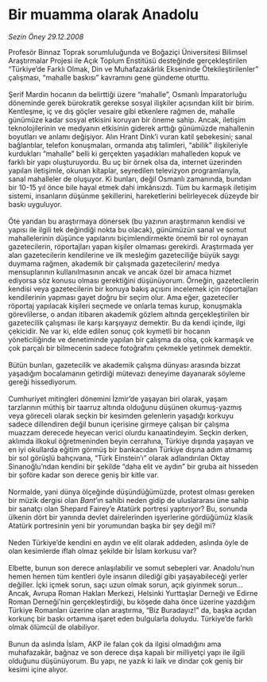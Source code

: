 # Bir muamma olarak Anadolu

*Sezin Öney 29.12.2008*

<div class="taraf_structure_2col_1zq">
<div class="margen_n">



 <p>Profesör Binnaz Toprak sorumluluğunda ve Boğaziçi Üniversitesi Bilimsel Araştırmalar Projesi ile Açık Toplum Enstitüsü desteğinde gerçekleştirilen “Türkiye’de Farklı Olmak, Din ve Muhafazakârlık Ekseninde Ötekileştirilenler” çalışması, “mahalle baskısı” kavramını gene gündeme oturttu. <br/><br/>Şerif Mardin hocanın da belirttiği üzere “mahalle”, Osmanlı İmparatorluğu döneminde gerek bürokratik gerekse sosyal ilişkiler açısından kilit bir birim. Kentleşme, iç ve dış göçler vesaire gibi etkenlere rağmen de, mahalle günümüze kadar sosyal etkisini koruyan bir öneme sahip. Ancak, iletişim teknolojilerinin ve medyanın etkisinin giderek arttığı günümüzde mahallenin boyutları ve anlamı değişiyor. Alın Hrant Dink’i vuran katil şebekesini; sanal bağlantılar, telefon konuşmaları, ormanda atış talimleri, “abilik” ilişkileriyle kurdukları “mahalle” belli ki gerçekten yaşadıkları mahalleden kopuk ve farklı bir yapı oluşturuyordu. Bu uç bir örnek olsa da, internet üzerinden yapılan iletişimle, okunan kitaplar, seyredilen televizyon programlarıyla, sanal mahalleler de oluşuyor. Ki bunları, değil Osmanlı zamanında, bundan bir 10-15 yıl önce bile hayal etmek dahi imkânsızdı. Tüm bu karmaşık iletişim sistemi, insanların düşünme şekillerini, hareketlerini belirleyecek düzeyde bir baskı uyguluyor. <br/><br/>Öte yandan bu araştırmaya dönersek (bu yazının araştırmanın kendisi ve yapısı ile ilgili tek değindiği nokta bu olacak), günümüzün sanal ve somut mahallelerinin düşünce yapılarını biçimlendirmekte önemli bir rol oynayan gazetecilerin, röportajları yapan kişiler olmaması gerekirdi. Araştırmada yer alan gazetecilerin kendilerine ve ilk mesleğim gazeteciliğe büyük saygı duymama rağmen, akademik bir çalışmada gazetecilerin/ medya mensuplarının kullanılmasının ancak ve ancak özel bir amaca hizmet ediyorsa söz konusu olması gerektiğini düşünüyorum. Örneğin, gazetecilerin kendisi veya gazetecilerin bir konuya bakış açısını incelemek için röportajları kendilerinin yapması gayet doğru bir seçim olur. Ama eğer, gazeteciler röportaj yapılacak kişileri seçmede ve onlarla temas kurup, konuşmakla görevlilerse, o andan itibaren akademik gözlem altında gerçekleştirilen bir gazetecilik çalışması ile karşı karşıyayız demektir. Bu da kendi içinde, ilgi çekicidir. Ne var ki, elde edilen sonuç çok kıymetli bir hocanın yöneticiliğinde ve denetiminde yapılan bir çalışma da olsa, çok karmaşık ve çok parçalı bir bilmecenin sadece fotoğrafını çekmekle yetinmek demektir. <br/><br/>Bütün bunları, gazetecilik ve akademik çalışma dünyası arasında bizzat yaşadığım bocalamanın getirdiği mütevazı deneyime dayanarak söyleme gereği hissediyorum. <br/><br/>Cumhuriyet mitingleri dönemini İzmir’de yaşayan biri olarak, yaşam tarzlarının müthiş bir taarruz altında olduğunu düşünen okumuş-yazmış veya göreceli olarak seçkin bir kesimden gelenlerin yaşadığı korkuyu sadece dillendiren değil bunun içerisine girmeye çalışan bir çalışma muazzam derecede heyecan verici olurdu kanaatindeyim. Seçkin derken, aklımda ilkokul öğretmeninden beyin cerrahına, Türkiye dışında yaşayan ve en iyi okullarda eğitim görmüş bir bankacıdan Türkiye dışına adım atmamış bir sol görüşlü bahçıvana, “Türk Einstein’ı” olarak adlandırılan Oktay Sinanoğlu’ndan kendini bir şekilde “daha elit ve aydın” bir gruba ait hisseden bir şoföre kadar son derece geniş bir kitle var. <br/><br/>Normalde, yani dünya ölçeğinde düşündüğümüzde, protest olması gereken bir müzik dergisi olan <i>Bant</i>’ın sahibi neden gidip de uluslararası üne sahip bir sanatçı olan Shepard Fairey’e Atatürk portresi yaptırıyor? Bu, sonunda ülkenin dört bir yanında devlet dairelerinden işyerlerine gördüğümüz klasik Atatürk portresinin yeni bir yorumundan başka bir şey değil mi? <br/><br/>Neden Türkiye’de kendini en aydın ve elit olarak addeden, aslında öyle de olan kesimlerde iflah olmaz şekilde bir İslam korkusu var? <br/><br/>Elbette, bunun son derece anlaşılabilir ve somut sebepleri var. Anadolu’nun hemen hemen tüm kentleri öyle insanın dilediği gibi yaşayabileceği yerler değiller. İçki içmek sorun, saçı uzun olmak sorun, açık giyinmek sorun... Ancak, Avrupa Roman Hakları Merkezi, Helsinki Yurttaşlar Derneği ve Edirne Roman Derneği’nin gerçekleştirdiği, bu köşede daha önce üzerine yazdığım Türkiye Romanları üzerine olan araştırma, “Biz Buradayız!” da, başka açıdan korkunç bir baskı ortamına işaret eden bulgularla doluydu. Türkiye’de farklı olmak ölümcül de olabiliyor. <br/><br/>Bunun da aslında İslam, AKP ile falan çok da ilgisi olmadığını ama muhafazakâr, bağnaz ve son derece dışa kapalı bir milliyetçi yapı ile ilgili olduğunu düşünüyorum. Bu yapı, ne yazık ki laik ve dindar çok geniş bir kesimi içine alıyor.</p>

<br/>


<div id="taraf_not">
</div>

</div>


</div>
